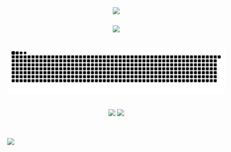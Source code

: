 <!-- 动态打字效果 -->
<h1 align="center">
  <a href="https://sunguoqi.com/">
    <img src="https://readme-typing-svg.herokuapp.com/?lines=git&nbsp;add&nbsp;.;git&nbsp;commit&nbsp;-m&nbsp;'over';git&nbsp;push;下班！&center=true&size=27">
  </a>
</h1>

<!-- 敲代码的图片 -->
<div align="center" ><img order-radius="100px" src="https://cdn.jsdelivr.net/gh/sun0225SUN/photos/images/202108300019556.gif"/></div>
<br>

<!-- 贪吃蛇代码贡献图 -->
![](https://raw.githubusercontent.com/nindle/nindle/output/github-contribution-grid-snake.svg)

<!-- 代码提交图 -->
<!-- <div>
  <img src="https://github.com/nindle/nindle/blob/main/metrics.svg" width="100%" />
</div> -->
<br>

<div align="center">
  <img height="170px" src="https://github-readme-stats.vercel.app/api/top-langs/?username=nindle&layout=compact" />
  <img height="170px"  src="https://github-readme-stats.vercel.app/api?username=nindle&show_icons=true" />
</div>


<br>
<br>

![](https://komarev.com/ghpvc/?username=nindle&color=red)

